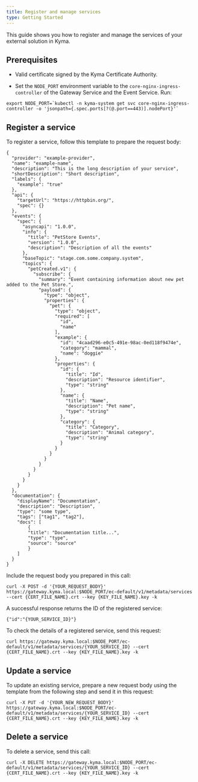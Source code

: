 ```yaml
---
title: Register and manage services
type: Getting Started
---
```


This guide shows you how to register and manage the services of your external solution in Kyma.

## Prerequisites

- Valid certificate signed by the Kyma Certificate Authority.

- Set the `NODE_PORT` environment variable to the `core-nginx-ingress-controller` of the Gateway Service and the Event Service. Run:
```
export NODE_PORT=`kubectl -n kyma-system get svc core-nginx-ingress-controller -o 'jsonpath={.spec.ports[?(@.port==443)].nodePort}'`
```

## Register a service

To register a service, follow this template to prepare the request body:
```
{
  "provider": "example-provider",
  "name": "example-name",
  "description": "This is the long description of your service",
  "shortDescription": "Short description",
  "labels": {
    "example": "true"
  },
  "api": {
    "targetUrl": "https://httpbin.org/",
    "spec": {}
  },
  "events": {
    "spec": {
      "asyncapi": "1.0.0",
      "info": {
        "title": "PetStore Events",
        "version": "1.0.0",
        "description": "Description of all the events"
      },
      "baseTopic": "stage.com.some.company.system",
      "topics": {
        "petCreated.v1": {
          "subscribe": {
            "summary": "Event containing information about new pet added to the Pet Store.",
            "payload": {
              "type": "object",
              "properties": {
                "pet": {
                  "type": "object",
                  "required": [
                    "id",
                    "name"
                  ],
                  "example": {
                    "id": "4caad296-e0c5-491e-98ac-0ed118f9474e",
                    "category": "mammal",
                    "name": "doggie"
                  },
                  "properties": {
                    "id": {
                      "title": "Id",
                      "description": "Resource identifier",
                      "type": "string"
                    },
                    "name": {
                      "title": "Name",
                      "description": "Pet name",
                      "type": "string"
                    },
                    "category": {
                      "title": "Category",
                      "description": "Animal category",
                      "type": "string"
                    }
                  }
                }
              }
            }
          }
        }
      }
    }
  },
  "documentation": {
    "displayName": "Documentation",
    "description": "Description",
    "type": "some type",
    "tags": ["tag1", "tag2"],
    "docs": [
        {
        "title": "Documentation title...",
        "type": "type",
        "source": "source"
        }
    ]
  }
}
```

Include the request body you prepared in this call:
```
curl -X POST -d '{YOUR_REQUEST_BODY}' https://gateway.kyma.local:$NODE_PORT/ec-default/v1/metadata/services --cert {CERT_FILE_NAME}.crt --key {KEY_FILE_NAME}.key -k
```

A successful response returns the ID of the registered service:
```
{"id":"{YOUR_SERVICE_ID}"}
```

To check the details of a registered service, send this request:
```
curl https://gateway.kyma.local:$NODE_PORT/ec-default/v1/metadata/services/{YOUR_SERVICE_ID} --cert {CERT_FILE_NAME}.crt --key {KEY_FILE_NAME}.key -k
```

## Update a service

To update an existing service, prepare a new request body using the template from the following step and send it in this request:
```
curl -X PUT -d '{YOUR_NEW_REQUEST_BODY}' https://gateway.kyma.local:$NODE_PORT/ec-default/v1/metadata/services/{YOUR_SERVICE_ID} --cert {CERT_FILE_NAME}.crt --key {KEY_FILE_NAME}.key -k
```

## Delete a service

To delete a service, send this call:
```
curl -X DELETE https://gateway.kyma.local:$NODE_PORT/ec-default/v1/metadata/services/{YOUR_SERVICE_ID} --cert {CERT_FILE_NAME}.crt --key {KEY_FILE_NAME}.key -k
```
